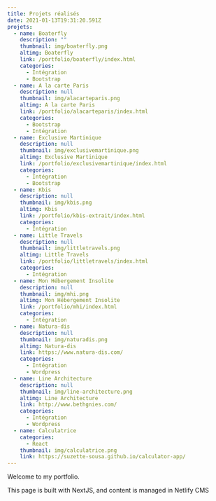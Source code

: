 ```yaml
---
title: Projets réalisés
date: 2021-01-13T19:31:20.591Z
projets:
  - name: Boaterfly
    description: ""
    thumbnail: img/boaterfly.png
    altimg: Boaterfly
    link: /portfolio/boaterfly/index.html
    categories:
      - Intégration
      - Bootstrap
  - name: A la carte Paris
    description: null
    thumbnail: img/alacarteparis.png
    altimg: A la carte Paris
    link: /portfolio/alacarteparis/index.html
    categories:
      - Bootstrap
      - Intégration
  - name: Exclusive Martinique
    description: null
    thumbnail: img/exclusivemartinique.png
    altimg: Exclusive Martinique
    link: /portfolio/exclusivemartinique/index.html
    categories:
      - Intégration
      - Bootstrap
  - name: Kbis
    description: null
    thumbnail: img/kbis.png
    altimg: Kbis
    link: /portfolio/kbis-extrait/index.html
    categories:
      - Intégration
  - name: Little Travels
    description: null
    thumbnail: img/littletravels.png
    altimg: Little Travels
    link: /portfolio/littletravels/index.html
    categories:
      - Intégration
  - name: Mon Hébergement Insolite
    description: null
    thumbnail: img/mhi.png
    altimg: Mon Hébergement Insolite
    link: /portfolio/mhi/index.html
    categories:
      - Intégration
  - name: Natura-dis
    description: null
    thumbnail: img/naturadis.png
    altimg: Natura-dis
    link: https://www.natura-dis.com/
    categories:
      - Intégration
      - Wordpress
  - name: Line Architecture
    description: null
    thumbnail: img/line-architecture.png
    altimg: Line Architecture
    link: http://www.bethgnies.com/
    categories:
      - Intégration
      - Wordpress
  - name: Calculatrice
    categories:
      - React
    thumbnail: img/calculatrice.png
    link: https://suzette-sousa.github.io/calculator-app/
---
```

Welcome to my portfolio.

This page is built with NextJS, and content is managed in Netlify CMS